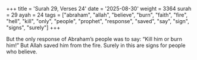 +++
title = 'Surah 29, Verses 24'
date = '2025-08-30'
weight = 3364
surah = 29
ayah = 24
tags = ["abraham", "allah", "believe", "burn", "faith", "fire", "hell", "kill", "only", "people", "prophet", "response", "saved", "say", "sign", "signs", "surely"]
+++

But the only response of Abraham’s people was to say: “Kill him or burn him!” But Allah saved him from the fire. Surely in this are signs for people who believe.